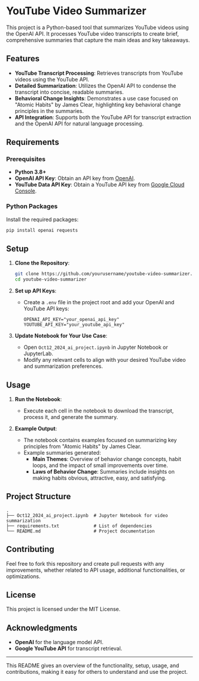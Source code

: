 # YouTube Video Summarizer

This project is a Python-based tool that summarizes YouTube videos using the OpenAI API. It processes YouTube video transcripts to create brief, comprehensive summaries that capture the main ideas and key takeaways.

## Features
- **YouTube Transcript Processing**: Retrieves transcripts from YouTube videos using the YouTube API.
- **Detailed Summarization**: Utilizes the OpenAI API to condense the transcript into concise, readable summaries.
- **Behavioral Change Insights**: Demonstrates a use case focused on "Atomic Habits" by James Clear, highlighting key behavioral change principles in the summaries.
- **API Integration**: Supports both the YouTube API for transcript extraction and the OpenAI API for natural language processing.

## Requirements

### Prerequisites
- **Python 3.8+**
- **OpenAI API Key**: Obtain an API key from [OpenAI](https://platform.openai.com/signup).
- **YouTube Data API Key**: Obtain a YouTube API key from [Google Cloud Console](https://console.cloud.google.com/).

### Python Packages
Install the required packages:
```bash
pip install openai requests
```

## Setup

1. **Clone the Repository**:
   ```bash
   git clone https://github.com/yourusername/youtube-video-summarizer.git
   cd youtube-video-summarizer
   ```

2. **Set up API Keys**:
   - Create a `.env` file in the project root and add your OpenAI and YouTube API keys:
     ```env
     OPENAI_API_KEY="your_openai_api_key"
     YOUTUBE_API_KEY="your_youtube_api_key"
     ```

3. **Update Notebook for Your Use Case**:
   - Open `Oct12_2024_ai_project.ipynb` in Jupyter Notebook or JupyterLab.
   - Modify any relevant cells to align with your desired YouTube video and summarization preferences.

## Usage

1. **Run the Notebook**:
   - Execute each cell in the notebook to download the transcript, process it, and generate the summary.

2. **Example Output**:
   - The notebook contains examples focused on summarizing key principles from "Atomic Habits" by James Clear.
   - Example summaries generated:
     - **Main Themes**: Overview of behavior change concepts, habit loops, and the impact of small improvements over time.
     - **Laws of Behavior Change**: Summaries include insights on making habits obvious, attractive, easy, and satisfying.

## Project Structure

```
.
├── Oct12_2024_ai_project.ipynb  # Jupyter Notebook for video summarization
├── requirements.txt             # List of dependencies
└── README.md                    # Project documentation
```

## Contributing

Feel free to fork this repository and create pull requests with any improvements, whether related to API usage, additional functionalities, or optimizations.

## License

This project is licensed under the MIT License.

## Acknowledgments

- **OpenAI** for the language model API.
- **Google YouTube API** for transcript retrieval.

--- 

This README gives an overview of the functionality, setup, usage, and contributions, making it easy for others to understand and use the project.